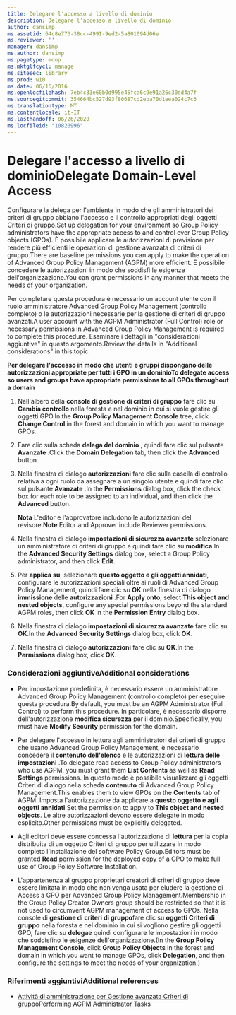 ```yaml
---
title: Delegare l'accesso a livello di dominio
description: Delegare l'accesso a livello di dominio
author: dansimp
ms.assetid: 64c8e773-38cc-4991-9ed2-5a801094d06e
ms.reviewer: ''
manager: dansimp
ms.author: dansimp
ms.pagetype: mdop
ms.mktglfcycl: manage
ms.sitesec: library
ms.prod: w10
ms.date: 06/16/2016
ms.openlocfilehash: 7eb4c33e60b0d995e45fca6c9e91a26c30dd4a7f
ms.sourcegitcommit: 354664bc527d93f80687cd2eba70d1eea024c7c3
ms.translationtype: MT
ms.contentlocale: it-IT
ms.lasthandoff: 06/26/2020
ms.locfileid: "10820996"
---
```

# <span data-ttu-id="4c816-103">Delegare l'accesso a livello di dominio</span><span class="sxs-lookup"><span data-stu-id="4c816-103">Delegate Domain-Level Access</span></span>


<span data-ttu-id="4c816-104">Configurare la delega per l'ambiente in modo che gli amministratori dei criteri di gruppo abbiano l'accesso e il controllo appropriati degli oggetti Criteri di gruppo.</span><span class="sxs-lookup"><span data-stu-id="4c816-104">Set up delegation for your environment so Group Policy administrators have the appropriate access to and control over Group Policy objects (GPOs).</span></span> <span data-ttu-id="4c816-105">È possibile applicare le autorizzazioni di previsione per rendere più efficienti le operazioni di gestione avanzata di criteri di gruppo.</span><span class="sxs-lookup"><span data-stu-id="4c816-105">There are baseline permissions you can apply to make the operation of Advanced Group Policy Management (AGPM) more efficient.</span></span> <span data-ttu-id="4c816-106">È possibile concedere le autorizzazioni in modo che soddisfi le esigenze dell'organizzazione.</span><span class="sxs-lookup"><span data-stu-id="4c816-106">You can grant permissions in any manner that meets the needs of your organization.</span></span>

<span data-ttu-id="4c816-107">Per completare questa procedura è necessario un account utente con il ruolo amministratore Advanced Group Policy Management (controllo completo) o le autorizzazioni necessarie per la gestione di criteri di gruppo avanzati.</span><span class="sxs-lookup"><span data-stu-id="4c816-107">A user account with the AGPM Administrator (Full Control) role or necessary permissions in Advanced Group Policy Management is required to complete this procedure.</span></span> <span data-ttu-id="4c816-108">Esaminare i dettagli in "considerazioni aggiuntive" in questo argomento.</span><span class="sxs-lookup"><span data-stu-id="4c816-108">Review the details in "Additional considerations" in this topic.</span></span>

**<span data-ttu-id="4c816-109">Per delegare l'accesso in modo che utenti e gruppi dispongano delle autorizzazioni appropriate per tutti i GPO in un dominio</span><span class="sxs-lookup"><span data-stu-id="4c816-109">To delegate access so users and groups have appropriate permissions to all GPOs throughout a domain</span></span>**

1.  <span data-ttu-id="4c816-110">Nell'albero della **console di gestione di criteri di gruppo** fare clic su **Cambia controllo** nella foresta e nel dominio in cui si vuole gestire gli oggetti GPO.</span><span class="sxs-lookup"><span data-stu-id="4c816-110">In the **Group Policy Management Console** tree, click **Change Control** in the forest and domain in which you want to manage GPOs.</span></span>

2.  <span data-ttu-id="4c816-111">Fare clic sulla scheda **delega del dominio** , quindi fare clic sul pulsante **Avanzate** .</span><span class="sxs-lookup"><span data-stu-id="4c816-111">Click the **Domain Delegation** tab, then click the **Advanced** button.</span></span>

3.  <span data-ttu-id="4c816-112">Nella finestra di dialogo **autorizzazioni** fare clic sulla casella di controllo relativa a ogni ruolo da assegnare a un singolo utente e quindi fare clic sul pulsante **Avanzate** .</span><span class="sxs-lookup"><span data-stu-id="4c816-112">In the **Permissions** dialog box, click the check box for each role to be assigned to an individual, and then click the **Advanced** button.</span></span>

    <span data-ttu-id="4c816-113">**Nota**  L'editor e l'approvatore includono le autorizzazioni del revisore.</span><span class="sxs-lookup"><span data-stu-id="4c816-113">**Note** Editor and Approver include Reviewer permissions.</span></span>

     

4.  <span data-ttu-id="4c816-114">Nella finestra di dialogo **impostazioni di sicurezza avanzate** selezionare un amministratore di criteri di gruppo e quindi fare clic su **modifica**.</span><span class="sxs-lookup"><span data-stu-id="4c816-114">In the **Advanced Security Settings** dialog box, select a Group Policy administrator, and then click **Edit**.</span></span>

5.  <span data-ttu-id="4c816-115">Per **applica su**, selezionare **questo oggetto e gli oggetti annidati**, configurare le autorizzazioni speciali oltre ai ruoli di Advanced Group Policy Management, quindi fare clic su **OK** nella finestra di dialogo **immissione** delle **autorizzazioni** .</span><span class="sxs-lookup"><span data-stu-id="4c816-115">For **Apply onto**, select **This object and nested objects**, configure any special permissions beyond the standard AGPM roles, then click **OK** in the **Permission** **Entry** dialog box.</span></span>

6.  <span data-ttu-id="4c816-116">Nella finestra di dialogo **impostazioni di sicurezza avanzate** fare clic su **OK**.</span><span class="sxs-lookup"><span data-stu-id="4c816-116">In the **Advanced Security Settings** dialog box, click **OK**.</span></span>

7.  <span data-ttu-id="4c816-117">Nella finestra di dialogo **autorizzazioni** fare clic su **OK**.</span><span class="sxs-lookup"><span data-stu-id="4c816-117">In the **Permissions** dialog box, click **OK**.</span></span>

### <span data-ttu-id="4c816-118">Considerazioni aggiuntive</span><span class="sxs-lookup"><span data-stu-id="4c816-118">Additional considerations</span></span>

-   <span data-ttu-id="4c816-119">Per impostazione predefinita, è necessario essere un amministratore Advanced Group Policy Management (controllo completo) per eseguire questa procedura.</span><span class="sxs-lookup"><span data-stu-id="4c816-119">By default, you must be an AGPM Administrator (Full Control) to perform this procedure.</span></span> <span data-ttu-id="4c816-120">In particolare, è necessario disporre dell'autorizzazione **modifica sicurezza** per il dominio.</span><span class="sxs-lookup"><span data-stu-id="4c816-120">Specifically, you must have **Modify Security** permission for the domain.</span></span>

-   <span data-ttu-id="4c816-121">Per delegare l'accesso in lettura agli amministratori dei criteri di gruppo che usano Advanced Group Policy Management, è necessario concedere il **contenuto dell'elenco** e le autorizzazioni di **lettura delle impostazioni** .</span><span class="sxs-lookup"><span data-stu-id="4c816-121">To delegate read access to Group Policy administrators who use AGPM, you must grant them **List Contents** as well as **Read Settings** permissions.</span></span> <span data-ttu-id="4c816-122">In questo modo è possibile visualizzare gli oggetti Criteri di dialogo nella scheda **contenuto** di Advanced Group Policy Management.</span><span class="sxs-lookup"><span data-stu-id="4c816-122">This enables them to view GPOs on the **Contents** tab of AGPM.</span></span> <span data-ttu-id="4c816-123">Imposta l'autorizzazione da applicare a **questo oggetto e agli oggetti annidati**.</span><span class="sxs-lookup"><span data-stu-id="4c816-123">Set the permission to apply to **This object and nested objects**.</span></span> <span data-ttu-id="4c816-124">Le altre autorizzazioni devono essere delegate in modo esplicito.</span><span class="sxs-lookup"><span data-stu-id="4c816-124">Other permissions must be explicitly delegated.</span></span>

-   <span data-ttu-id="4c816-125">Agli editori deve essere concessa l'autorizzazione di **lettura** per la copia distribuita di un oggetto Criteri di gruppo per utilizzare in modo completo l'installazione del software Policy Group.</span><span class="sxs-lookup"><span data-stu-id="4c816-125">Editors must be granted **Read** permission for the deployed copy of a GPO to make full use of Group Policy Software Installation.</span></span>

-   <span data-ttu-id="4c816-126">L'appartenenza al gruppo proprietari creatori di criteri di gruppo deve essere limitata in modo che non venga usata per eludere la gestione di Access a GPO per Advanced Group Policy Management.</span><span class="sxs-lookup"><span data-stu-id="4c816-126">Membership in the Group Policy Creator Owners group should be restricted so that it is not used to circumvent AGPM management of access to GPOs.</span></span> <span data-ttu-id="4c816-127">Nella console di **gestione di criteri di gruppo**fare clic su **oggetti Criteri di gruppo** nella foresta e nel dominio in cui si vogliono gestire gli oggetti GPO, fare clic su **delega**e quindi configurare le impostazioni in modo che soddisfino le esigenze dell'organizzazione.</span><span class="sxs-lookup"><span data-stu-id="4c816-127">(In the **Group Policy Management Console**, click **Group Policy Objects** in the forest and domain in which you want to manage GPOs, click **Delegation**, and then configure the settings to meet the needs of your organization.)</span></span>

### <span data-ttu-id="4c816-128">Riferimenti aggiuntivi</span><span class="sxs-lookup"><span data-stu-id="4c816-128">Additional references</span></span>

-   [<span data-ttu-id="4c816-129">Attività di amministrazione per Gestione avanzata Criteri di gruppo</span><span class="sxs-lookup"><span data-stu-id="4c816-129">Performing AGPM Administrator Tasks</span></span>](performing-agpm-administrator-tasks.md)

 

 





